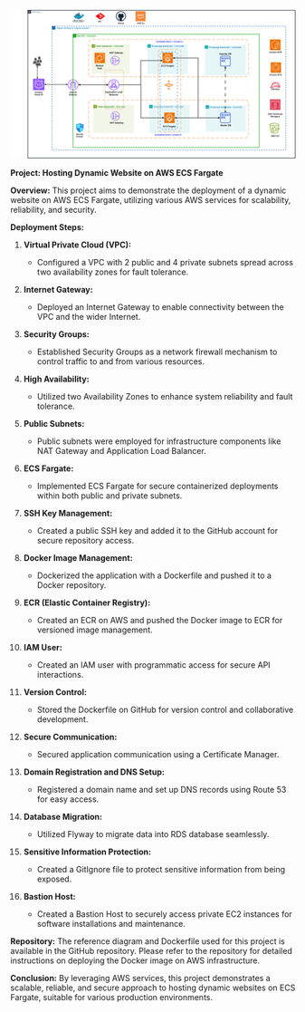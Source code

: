 ![Alt text](Docker_Dynamic_Website.png)

**Project: Hosting Dynamic Website on AWS ECS Fargate**

**Overview:** This project aims to demonstrate the deployment of a dynamic website on AWS ECS Fargate, utilizing various AWS services for scalability, reliability, and security.

**Deployment Steps:**

1. **Virtual Private Cloud (VPC):**
   - Configured a VPC with 2 public and 4 private subnets spread across two availability zones for fault tolerance.

2. **Internet Gateway:**
   - Deployed an Internet Gateway to enable connectivity between the VPC and the wider Internet.

3. **Security Groups:**
   - Established Security Groups as a network firewall mechanism to control traffic to and from various resources.

4. **High Availability:**
   - Utilized two Availability Zones to enhance system reliability and fault tolerance.

5. **Public Subnets:**
   - Public subnets were employed for infrastructure components like NAT Gateway and Application Load Balancer.

6. **ECS Fargate:**
   - Implemented ECS Fargate for secure containerized deployments within both public and private subnets.

7. **SSH Key Management:**
   - Created a public SSH key and added it to the GitHub account for secure repository access.

8. **Docker Image Management:**
   - Dockerized the application with a Dockerfile and pushed it to a Docker repository.

9. **ECR (Elastic Container Registry):**
   - Created an ECR on AWS and pushed the Docker image to ECR for versioned image management.

10. **IAM User:**
    - Created an IAM user with programmatic access for secure API interactions.

11. **Version Control:**
    - Stored the Dockerfile on GitHub for version control and collaborative development.

12. **Secure Communication:**
    - Secured application communication using a Certificate Manager.

13. **Domain Registration and DNS Setup:**
    - Registered a domain name and set up DNS records using Route 53 for easy access.

14. **Database Migration:**
    - Utilized Flyway to migrate data into RDS database seamlessly.

15. **Sensitive Information Protection:**
    - Created a GitIgnore file to protect sensitive information from being exposed.

16. **Bastion Host:**
    - Created a Bastion Host to securely access private EC2 instances for software installations and maintenance.

**Repository:** The reference diagram and Dockerfile used for this project is available in the GitHub repository. Please refer to the repository for detailed instructions on deploying the Docker image on AWS infrastructure.

**Conclusion:** By leveraging AWS services, this project demonstrates a scalable, reliable, and secure approach to hosting dynamic websites on ECS Fargate, suitable for various production environments.
